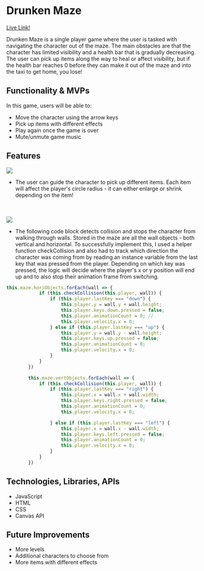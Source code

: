 # Drunken Maze

[Live Link!](https://johnnyhoang510.github.io/drunken_maze/)

Drunken Maze is a single player game where the user is tasked with navigating the character out of the maze. The main obstacles are that the character has limited visibility and a health bar that is gradually decreasing. The user can pick up items along the way to heal or affect visibility, but if the health bar reaches 0 before they can make it out of the maze and into the taxi to get home, you lose!

## Functionality & MVPs

In this game, users will be able to:
* Move the character using the arrow keys
* Pick up items with different effects
* Play again once the game is over
* Mute/unmute game music

## Features

<img src="https://media.giphy.com/media/OjUL12SKvOmXePjQAL/giphy.gif">

* The user can guide the character to pick up different items. Each item will affect the player's circle radius - it can either enlarge or shrink depending on the item!

<br>
<br>

<img src="https://media.giphy.com/media/4KP4R8azEP0JjbOxfy/giphy.gif">

* The following code block detects collision and stops the character from walking through walls. Stored in the maze are all the wall objects - both vertical and horizontal. To successfully implement this, I used a helper function checkCollision and also had to track which direction the character was coming from by reading an instance variable from the last key that was pressed from the player. Depending on which key was pressed, the logic will decide where the player's x or y position will end up and to also stop their animation frame from switching.

```js
this.maze.horiObjects.forEach(wall => {
            if (this.checkCollision(this.player, wall)) {
                if (this.player.lastKey === "down") {
                    this.player.y = wall.y + wall.height;
                    this.player.keys.down.pressed = false; 
                    this.player.animationCount = 0; //
                    this.player.velocity.x = 0;
                } else if (this.player.lastKey === "up") {
                    this.player.y = wall.y - wall.height;
                    this.player.keys.up.pressed = false;
                    this.player.animationCount = 0;
                    this.player.velocity.x = 0;
                }
            }
        })

        this.maze.vertObjects.forEach(wall => {
            if (this.checkCollision(this.player, wall)) {
                if (this.player.lastKey === "right") {
                    this.player.x = wall.x + wall.width;
                    this.player.keys.right.pressed = false;
                    this.player.animationCount = 0;
                    this.player.velocity.x = 0;

                } else if (this.player.lastKey === "left") {
                    this.player.x = wall.x - wall.width;
                    this.player.keys.left.pressed = false;
                    this.player.animationCount = 0;
                    this.player.velocity.x = 0;
                }
            }
        })
```

## Technologies, Libraries, APIs
* JavaScript
* HTML
* CSS
* Canvas API

## Future Improvements
* More levels
* Additional characters to choose from
* More items with different effects
